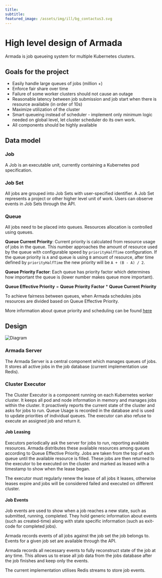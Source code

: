 ```yaml
---
title: 
subtitle: 
featured_image: /assets/img/ill/bg_contactus3.svg
---
```


# High level design of Armada
Armada is job queueing system for multiple Kubernetes clusters.

## Goals for the project
- Easily handle large queues of jobs (million +)
- Enforce fair share over time
- Failure of some worker clusters should not cause an outage
- Reasonable latency between job submission and job start when there is resource available (in order of 10s)
- Maximize utilization of the cluster
- Smart queueing instead of scheduler - implement only minimum logic needed on global level, let cluster scheduler do its own work.
- All components should be highly available

## Data model
### Job
A Job is an executable unit, currently containing a Kubernetes pod specification.

### Job Set
All jobs are grouped into Job Sets with user-specified identifier. A Job Set represents a project or other higher level unit of work. Users can observe events in Job Sets through the API.

### Queue
All jobs need to be placed into queues. Resources allocation is controlled using queues.

**Queue Current Priority**: Current priority is calculated from resource usage of jobs in the queue. This number approaches the amount of resource used by the queue with configurable speed by `priorityHalfTime` configuration. If the queue priority is `A` and queue is using `B` amount of resource, after time defined by `priorityHalfTime` the new priority will be `A + (B - A) / 2`.

**Queue Priority Factor**: Each queue has priority factor which determines how important the queue is (lower number makes queue more important).

**Queue Effective Priority** = **Queue Priority Factor** * **Queue Current Priority**

To achieve fairness between queues, when Armada schedules jobs resources are divided based on Queue Effective Priority.

More information about queue priority and scheduling can be found [here](./priority.md)

## Design
![Diagram](/img/batch-api.svg)

### Armada Server
The Armada Server is a central component which manages queues of jobs.
It stores all active jobs in the job database (current implementation use Redis).

### Cluster Executor
The Cluster Executor is a component running on each Kubernetes worker cluster. It keeps all pod and node information in memory and manages jobs within the cluster.
It proactively reports the current state of the cluster and asks for jobs to run.
Queue Usage is recorded in the database and is used to update priorities of individual queues.
The executor can also refuse to execute an assigned job and return it.

#### Job Leasing
Executors periodically ask the server for jobs to run, reporting available resources. Armada distributes these available resources among queues according to Queue Effective Priority. 
Jobs are taken from the top of each queue until the available resource is filled. These jobs are then returned to the executor to be executed on the cluster and marked as leased with a timestamp to show when the lease began.

The executor must regularly renew the lease of all jobs it leases, otherwise leases expire and jobs will be considered failed and executed on different cluster.

#### Job Events
Job events are used to show when a job reaches a new state, such as submitted, running, completed. They hold generic information about events (such as created-time) along with state specific information (such as exit-code for completed jobs).

Armada records events of all jobs against the job set the job belongs to. Events for a given job set are available through the API.

Armada records all necessary events to fully reconstruct state of the job at any time. This allows us to erase all job data from the jobs database after the job finishes and keep only the events.

The current implementation utilises Redis streams to store job events.

